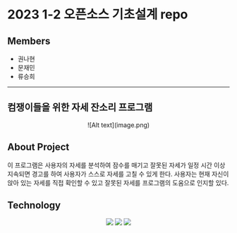 # 2023 1-2 오픈소스 기초설계 repo
## Members
- 권나현
- 문재민
- 류승희
---
## 컴쟁이들을 위한 자세 잔소리 프로그램
<div align=center>![Alt text](image.png)</div>

## About Project
이 프로그램은 사용자의 자세를 분석하여 잠수를 매기고 잘못된 자세가 일정 시간 이상 지속되면 경고를 하여 사용자가 스스로 자세를 고칠 수 있게 한다. 사용자는 현재 자신이 앉아 있는 자세를 직접 확인할 수 있고 잘못된 자세를 프로그램의 도움으로 인지할 있다. 

## Technology
<div align=center> 
    <img src="https://img.shields.io/badge/python-#3776AB?style=for-the-badge&logo=Python&logoColor=white">
    <img src="https://img.shields.io/badge/opencv-#5C3EE8?style=for-the-badge&logo=OpenCV&logoColor=white">
    <img src="https://img.shields.io/badge/tensorflow-#FF6F00?style=for-the-badge&logo=TensorFlow&logoColor=white">
</div>
